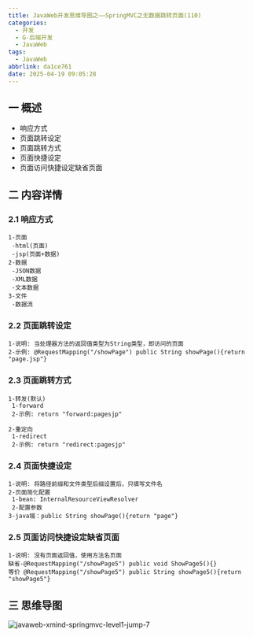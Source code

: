 ```yaml
---
title: JavaWeb开发思维导图之——SpringMVC之无数据跳转页面(110)
categories:
  - 开发
  - G-后端开发
  - JavaWeb
tags:
  - JavaWeb
abbrlink: da1ce761
date: 2025-04-19 09:05:28
---
```

## 一 概述

* 响应方式
* 页面跳转设定
* 页面跳转方式
* 页面快捷设定
* 页面访问快捷设定缺省页面

<!--more-->

## 二 内容详情

### 2.1 响应方式

```
1-页面
 -html(页面)
 -jsp(页面+数据)
2-数据
 -JSON数据
 -XML数据
 -文本数据
3-文件
 -数据流
```

### 2.2 页面跳转设定

```
1-说明: 当处理器方法的返回值类型为String类型，即访问的页面
2-示例: @RequestMapping("/showPage") public String showPage(){return "page.jsp"}
```

### 2.3 页面跳转方式

```
1-转发(默认)
 1-forward
 2-示例: return "forward:pagesjp"
 
2-重定向
 1-redirect
 2-示例: return "redirect:pagesjp"
```

### 2.4 页面快捷设定

```
1-说明: 将路径前缀和文件类型后缀设置后，只填写文件名
2-页面简化配置
 1-bean: InternalResourceViewResolver
 2-配置参数
3-java端：public String showPage(){return "page"} 
```

### 2.5 页面访问快捷设定缺省页面

```
1-说明: 没有页面返回值，使用方法名页面
缺省-@RequestMapping("/showPage5") public void ShowPage5(){}
等价 @RequestMapping("/showPage5") public String showPage5(){return "showPage5"}
```

## 三 思维导图

![javaweb-xmind-springmvc-level1-jump-7][1]



[1]:https://cdn.jsdelivr.net/gh/PGzxc/CDN/blog-java/javaweb-xmind-springmvc-level1-jump-7.png
